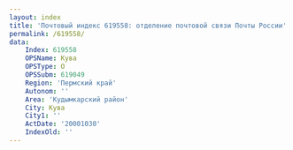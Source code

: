 ```yaml
---
layout: index
title: 'Почтовый индекс 619558: отделение почтовой связи Почты России'
permalink: /619558/
data:
    Index: 619558
    OPSName: Кува
    OPSType: О
    OPSSubm: 619049
    Region: 'Пермский край'
    Autonom: ''
    Area: 'Кудымкарский район'
    City: Кува
    City1: ''
    ActDate: '20001030'
    IndexOld: ''
---
```

